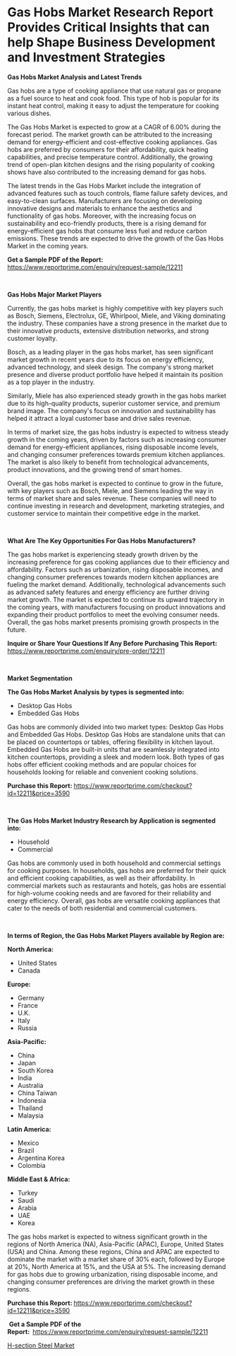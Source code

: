 <p><h1>Gas Hobs Market Research Report Provides Critical Insights that can help Shape Business Development and Investment Strategies</h1></p><p><strong>Gas Hobs Market Analysis and Latest Trends</strong></p>
<p><p>Gas hobs are a type of cooking appliance that use natural gas or propane as a fuel source to heat and cook food. This type of hob is popular for its instant heat control, making it easy to adjust the temperature for cooking various dishes.</p><p>The Gas Hobs Market is expected to grow at a CAGR of 6.00% during the forecast period. The market growth can be attributed to the increasing demand for energy-efficient and cost-effective cooking appliances. Gas hobs are preferred by consumers for their affordability, quick heating capabilities, and precise temperature control. Additionally, the growing trend of open-plan kitchen designs and the rising popularity of cooking shows have also contributed to the increasing demand for gas hobs.</p><p>The latest trends in the Gas Hobs Market include the integration of advanced features such as touch controls, flame failure safety devices, and easy-to-clean surfaces. Manufacturers are focusing on developing innovative designs and materials to enhance the aesthetics and functionality of gas hobs. Moreover, with the increasing focus on sustainability and eco-friendly products, there is a rising demand for energy-efficient gas hobs that consume less fuel and reduce carbon emissions. These trends are expected to drive the growth of the Gas Hobs Market in the coming years.</p></p>
<p><strong>Get a Sample PDF of the Report:&nbsp;</strong> <a href="https://www.reportprime.com/enquiry/request-sample/12211">https://www.reportprime.com/enquiry/request-sample/12211</a></p>
<p>&nbsp;</p>
<p><strong>Gas Hobs Major Market Players</strong></p>
<p><p>Currently, the gas hobs market is highly competitive with key players such as Bosch, Siemens, Electrolux, GE, Whirlpool, Miele, and Viking dominating the industry. These companies have a strong presence in the market due to their innovative products, extensive distribution networks, and strong customer loyalty.</p><p>Bosch, as a leading player in the gas hobs market, has seen significant market growth in recent years due to its focus on energy efficiency, advanced technology, and sleek design. The company's strong market presence and diverse product portfolio have helped it maintain its position as a top player in the industry.</p><p>Similarly, Miele has also experienced steady growth in the gas hobs market due to its high-quality products, superior customer service, and premium brand image. The company's focus on innovation and sustainability has helped it attract a loyal customer base and drive sales revenue.</p><p>In terms of market size, the gas hobs industry is expected to witness steady growth in the coming years, driven by factors such as increasing consumer demand for energy-efficient appliances, rising disposable income levels, and changing consumer preferences towards premium kitchen appliances. The market is also likely to benefit from technological advancements, product innovations, and the growing trend of smart homes.</p><p>Overall, the gas hobs market is expected to continue to grow in the future, with key players such as Bosch, Miele, and Siemens leading the way in terms of market share and sales revenue. These companies will need to continue investing in research and development, marketing strategies, and customer service to maintain their competitive edge in the market.</p></p>
<p>&nbsp;</p>
<p><strong>What Are The Key Opportunities For Gas Hobs Manufacturers?</strong></p>
<p><p>The gas hobs market is experiencing steady growth driven by the increasing preference for gas cooking appliances due to their efficiency and affordability. Factors such as urbanization, rising disposable incomes, and changing consumer preferences towards modern kitchen appliances are fueling the market demand. Additionally, technological advancements such as advanced safety features and energy efficiency are further driving market growth. The market is expected to continue its upward trajectory in the coming years, with manufacturers focusing on product innovations and expanding their product portfolios to meet the evolving consumer needs. Overall, the gas hobs market presents promising growth prospects in the future.</p></p>
<p><strong>Inquire or Share Your Questions If Any Before Purchasing This Report:</strong> <a href="https://www.reportprime.com/enquiry/pre-order/12211">https://www.reportprime.com/enquiry/pre-order/12211</a></p>
<p>&nbsp;</p>
<p><strong>Market Segmentation</strong></p>
<p><strong>The Gas Hobs Market Analysis by types is segmented into:</strong></p>
<p><ul><li>Desktop Gas Hobs</li><li>Embedded Gas Hobs</li></ul></p>
<p><p>Gas hobs are commonly divided into two market types: Desktop Gas Hobs and Embedded Gas Hobs. Desktop Gas Hobs are standalone units that can be placed on countertops or tables, offering flexibility in kitchen layout. Embedded Gas Hobs are built-in units that are seamlessly integrated into kitchen countertops, providing a sleek and modern look. Both types of gas hobs offer efficient cooking methods and are popular choices for households looking for reliable and convenient cooking solutions.</p></p>
<p><strong>Purchase this Report:&nbsp;</strong><a href="https://www.reportprime.com/checkout?id=12211&price=3590">https://www.reportprime.com/checkout?id=12211&price=3590</a></p>
<p>&nbsp;</p>
<p><strong>The Gas Hobs Market Industry Research by Application is segmented into:</strong></p>
<p><ul><li>Household</li><li>Commercial</li></ul></p>
<p><p>Gas hobs are commonly used in both household and commercial settings for cooking purposes. In households, gas hobs are preferred for their quick and efficient cooking capabilities, as well as their affordability. In commercial markets such as restaurants and hotels, gas hobs are essential for high-volume cooking needs and are favored for their reliability and energy efficiency. Overall, gas hobs are versatile cooking appliances that cater to the needs of both residential and commercial customers.</p></p>
<p>&nbsp;</p>
<p><strong>In terms of Region, the Gas Hobs Market Players available by Region are:</strong></p>
<p>
    <p> <strong> North America: </strong>
        <ul>
            <li>United States</li>
            <li>Canada</li>
        </ul>
        </p> 
    <p> <strong> Europe: </strong>
        <ul>
            <li>Germany</li>
            <li>France</li>
            <li>U.K.</li>
            <li>Italy</li>
            <li>Russia</li>
        </ul>
        </p> 
    <p> <strong> Asia-Pacific: </strong>
        <ul>
            <li>China</li>
            <li>Japan</li>
            <li>South Korea</li>
            <li>India</li>
            <li>Australia</li>
            <li>China Taiwan</li>
            <li>Indonesia</li>
            <li>Thailand</li>
            <li>Malaysia</li>
        </ul>
        </p> 
    <p> <strong> Latin America: </strong>
        <ul>
            <li>Mexico</li>
            <li>Brazil</li>
            <li>Argentina Korea</li>
            <li>Colombia</li>
        </ul>
        </p> 
    <p> <strong> Middle East & Africa: </strong>
        <ul>
            <li>Turkey</li>
            <li>Saudi</li>
            <li>Arabia</li>
            <li>UAE</li>
            <li>Korea</li>
        </ul>
    </p>
    </p>
<p><p>The gas hobs market is expected to witness significant growth in the regions of North America (NA), Asia-Pacific (APAC), Europe, United States (USA) and China. Among these regions, China and APAC are expected to dominate the market with a market share of 30% each, followed by Europe at 20%, North America at 15%, and the USA at 5%. The increasing demand for gas hobs due to growing urbanization, rising disposable income, and changing consumer preferences are driving the market growth in these regions.</p></p>
<p><strong>Purchase this Report: </strong><a href="https://www.reportprime.com/checkout?id=12211&price=3590">https://www.reportprime.com/checkout?id=12211&price=3590</a></p>
<p>&nbsp;<strong>Get a Sample PDF of the Report:&nbsp;&nbsp;</strong><a href="https://www.reportprime.com/enquiry/request-sample/12211">https://www.reportprime.com/enquiry/request-sample/12211</a></p>
<p><strong></strong></p>
<p><p><a href="https://cautious-neon-760.notion.site/H-section-Steel-Market-Size-Growth-and-Forecast-from-2024-2031-d5c8bff228bf488ca48804aac9ca708f">H-section Steel Market</a></p></p>
